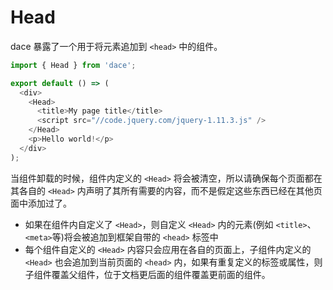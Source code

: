 # Head

dace 暴露了一个用于将元素追加到 `<head>` 中的组件。

```js
import { Head } from 'dace';

export default () => (
  <div>
    <Head>
      <title>My page title</title>
      <script src="//code.jquery.com/jquery-1.11.3.js" />
    </Head>
    <p>Hello world!</p>
  </div>
);
```

当组件卸载的时候，组件内定义的 `<Head>` 将会被清空，所以请确保每个页面都在其各自的 `<Head>` 内声明了其所有需要的内容，而不是假定这些东西已经在其他页面中添加过了。

- 如果在组件内自定义了 `<Head>`，则自定义 `<Head>` 内的元素(例如 `<title>`、`<meta>`等)将会被追加到框架自带的 `<head>` 标签中
- 每个组件自定义的 `<Head>` 内容只会应用在各自的页面上，子组件内定义的 `<Head>` 也会追加到当前页面的 `<head>` 内，如果有重复定义的标签或属性，则子组件覆盖父组件，位于文档更后面的组件覆盖更前面的组件。
